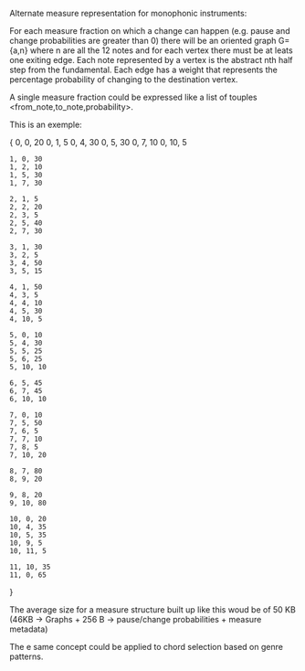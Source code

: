 Alternate measure representation for monophonic instruments:

For each measure fraction on which a change can happen (e.g. pause and change probabilities are greater than 0) there will be an oriented graph G={a,n} where n are all the 12 notes and for each vertex there must be at leats one exiting edge.
Each note represented by a vertex is the abstract nth half step from the fundamental. Each edge has a weight that represents the percentage probability of changing to the destination vertex.

A single measure fraction could be expressed like a list of touples <from_note,to_note,probability>.

This is an exemple:

{
	0, 0, 20
	0, 1, 5
	0, 4, 30
	0, 5, 30
	0, 7, 10
	0, 10, 5

	1, 0, 30
	1, 2, 10
	1, 5, 30
	1, 7, 30

	2, 1, 5
	2, 2, 20
	2, 3, 5
	2, 5, 40
	2, 7, 30

	3, 1, 30
	3, 2, 5
	3, 4, 50
	3, 5, 15

	4, 1, 50
	4, 3, 5
	4, 4, 10
	4, 5, 30
	4, 10, 5

	5, 0, 10
	5, 4, 30
	5, 5, 25
	5, 6, 25
	5, 10, 10

	6, 5, 45
	6, 7, 45
	6, 10, 10

	7, 0, 10
	7, 5, 50
	7, 6, 5
	7, 7, 10
	7, 8, 5
	7, 10, 20

	8, 7, 80
	8, 9, 20

	9, 8, 20
	9, 10, 80

	10, 0, 20
	10, 4, 35
	10, 5, 35
	10, 9, 5
	10, 11, 5

	11, 10, 35
	11, 0, 65
}

The average size for a measure structure built up like this woud be of 50 KB (46KB -> Graphs + 256 B -> pause/change probabilities + measure metadata)

The e same concept could be applied to chord selection based on genre patterns.

